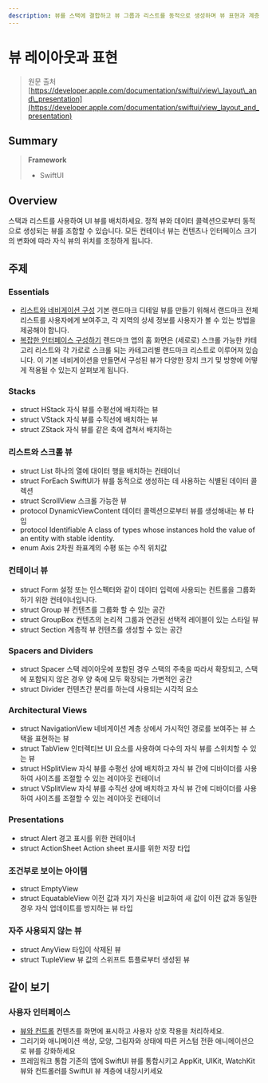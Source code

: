 ```yaml
---
description: 뷰를 스택에 결합하고 뷰 그룹과 리스트를 동적으로 생성하며 뷰 표현과 계층을 정의하세요
---
```


# 뷰 레이아웃과 표현

> 원문 출처  
> [https://developer.apple.com/documentation/swiftui/view\_layout\_and\_presentation](https://developer.apple.com/documentation/swiftui/view_layout_and_presentation)

## Summary

> **Framework**
>
> * SwiftUI

## Overview

스택과 리스트를 사용하여 UI 뷰를 배치하세요. 정적 뷰와 데이터 콜렉션으로부터 동적으로 생성되는 뷰를 조합할 수 있습니다. 모든 컨테이너 뷰는 컨텐츠나 인터페이스 크기의 변화에 따라 자식 뷰의 위치를 조정하게 됩니다.

## 주제

### Essentials

* [리스트와 네비게이션 구성](https://developer.apple.com/tutorials/swiftui/building-lists-and-navigation) 기본 랜드마크 디테일 뷰를 만들기 위해서 랜드마크 전체 리스트를 사용자에게 보여주고,  각 지역의 상세 정보를 사용자가 볼 수 있는 방법을 제공해야 합니다.
* [복잡한 인터페이스 구성하기](https://developer.apple.com/tutorials/swiftui/composing-complex-interfaces) 랜드마크 앱의 홈 화면은 \(세로로\) 스크롤 가능한 카테고리 리스트와 각 가로로 스크롤 되는 카테고리별 랜드마크 리스트로 이루어져 있습니다. 이 기본 네비게이션을 만들면서 구성된 뷰가 다양한 장치 크기 및 방향에 어떻게 적용될 수 있는지 살펴보게 됩니다.

### Stacks

* struct HStack 자식 뷰를 수평선에 배치하는 뷰
* struct VStack 자식 뷰를 수직선에 배치하는 뷰
* struct ZStack 자식 뷰를 같은 축에 겹쳐서 배치하는 

### 리스트와 스크롤 뷰

* struct List 하나의 열에 대이터 행을 배치하는 컨테이너
* struct ForEach SwiftUI가 뷰를 동적으로 생성하는 데 사용하는 식별된 데이터 콜렉션
* struct ScrollView 스크롤 가능한 뷰
* protocol DynamicViewContent 데이터 콜렉션으로부터 뷰를 생성해내는 뷰 타입
* protocol Identifiable A class of types whose instances hold the value of an entity with stable identity.
* enum Axis 2차원 좌표계의 수평 또는 수직 위치값

### 컨테이너 뷰

* struct Form 설정 또는 인스펙터와 같이 데이터 입력에 사용되는 컨트롤을 그룹화 하기 위한 컨테이너입니다.
* struct Group 뷰 컨텐츠를 그룹화 할 수 있는 공간
* struct GroupBox 컨텐츠의 논리적 그룹과 연관된 선택적 레이블이 있는 스타일 뷰
* struct Section 계층적 뷰 컨텐츠를 생성할 수 있는 공간

### Spacers and Dividers

* struct Spacer 스택 레이아웃에 포함된 경우 스택의 주축을 따라서 확장되고, 스택에 포함되지 않은 경우 양 축에 모두 확장되는 가변적인 공간
* struct Divider 컨텐츠간 분리를 하는데 사용되는 시각적 요소

### Architectural Views

* struct NavigationView 네비게이션 계층 상에서 가시적인 경로를 보여주는 뷰 스택을 표현하는 뷰
* struct TabView 인터렉티브 UI 요소를 사용하여 다수의 자식 뷰를 스위치할 수 있는 뷰
* struct HSplitView 자식 뷰를 수평선 상에 배치하고 자식 뷰 간에 디바이더를 사용하여 사이즈를 조절할 수 있는 레이아웃 컨테이너
* struct VSplitView 자식 뷰를 수직선 상에 배치하고 자식 뷰 간에 디바이더를 사용하여 사이즈를 조절할 수 있는 레이아웃 컨테이너

### Presentations

* struct Alert 경고 표시를 위한 컨테이너
* struct ActionSheet Action sheet 표시를 위한 저장 타입

### 조건부로 보이는 아이템

* struct EmptyView
* struct EquatableView 이전 값과 자기 자신을 비교하여 새 값이 이전 값과 동일한 경우 자식 업데이트를 방지하는 뷰 타입

### 자주 사용되지 않는 뷰

* struct AnyView 타입이 삭제된 뷰
* struct TupleView 뷰 값의 스위프트 튜플로부터 생성된 뷰



## 같이 보기

### 사용자 인터페이스

* [뷰와 컨트롤](views-and-controls.md) 컨텐츠를 화면에 표시하고 사용자 상호 작용을 처리하세요.
* 그리기와 애니메이션 색상, 모양, 그림자와 상태에 따른 커스텀 전환 애니메이션으로 뷰를 강화하세요
* 프레임워크 통합 기존의 앱에 SwiftUI 뷰를 통합시키고 AppKit, UIKit, WatchKit 뷰와 컨트롤러를 SwiftUI 뷰 계층에 내장시키세요





